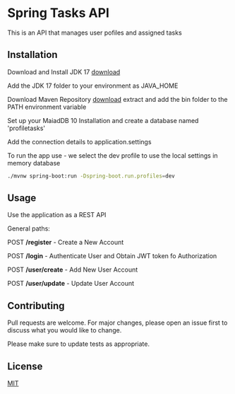 # Spring Tasks API

This is an API  that manages user pofiles and assigned tasks

## Installation
 
Download and Install JDK 17 [download](https://www.oracle.com/java/technologies/javase/jdk17-archive-downloads.html)

Add the JDK 17 folder to your environment as JAVA_HOME

Download Maven Repository [download](https://maven.apache.org/download.cgi) extract and add the bin folder to the PATH environment variable

Set up your MaiadDB 10 Installation and create a database named 'profiletasks'

Add the connection details to application.settings

To run the app use - we select the dev profile to use the local settings in memory database

```bash
./mvnw spring-boot:run -Dspring-boot.run.profiles=dev
```

## Usage

Use the application as a REST API

General paths:

POST **/register** - Create a New Account

POST **/login** - Authenticate User and Obtain JWT token fo Authorization

POST **/user/create** - Add New User Account

POST **/user/update** - Update User Account


## Contributing

Pull requests are welcome. For major changes, please open an issue first
to discuss what you would like to change.

Please make sure to update tests as appropriate.

## License

[MIT](https://choosealicense.com/licenses/mit/)